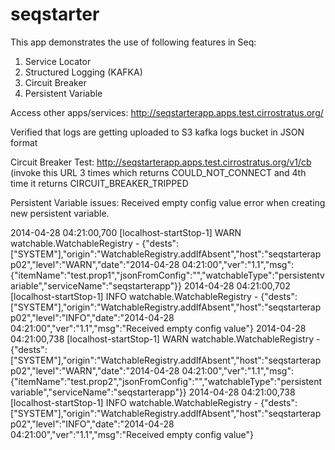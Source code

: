 seqstarter
==========
This app demonstrates the use of following features in Seq:
1) Service Locator
2) Structured Logging (KAFKA)
3) Circuit Breaker
4) Persistent Variable

Access other apps/services: http://seqstarterapp.apps.test.cirrostratus.org/

Verified that logs are getting uploaded to S3 kafka logs bucket in JSON format

Circuit Breaker Test: http://seqstarterapp.apps.test.cirrostratus.org/v1/cb 
(invoke this URL 3 times which returns COULD_NOT_CONNECT and 4th time it returns CIRCUIT_BREAKER_TRIPPED

Persistent Variable issues: 
Received empty config value error when creating new persistent variable.

2014-04-28 04:21:00,700 [localhost-startStop-1] WARN  watchable.WatchableRegistry - {"dests":["SYSTEM"],"origin":"WatchableRegistry.addIfAbsent","host":"seqstarterapp02","level":"WARN","date":"2014-04-28 04:21:00","ver":"1.1","msg":{"itemName":"test.prop1","jsonFromConfig":"","watchableType":"persistentvariable","serviceName":"seqstarterapp"}}
2014-04-28 04:21:00,702 [localhost-startStop-1] INFO  watchable.WatchableRegistry - {"dests":["SYSTEM"],"origin":"WatchableRegistry.addIfAbsent","host":"seqstarterapp02","level":"INFO","date":"2014-04-28 04:21:00","ver":"1.1","msg":"Received empty config value"}
2014-04-28 04:21:00,738 [localhost-startStop-1] WARN  watchable.WatchableRegistry - {"dests":["SYSTEM"],"origin":"WatchableRegistry.addIfAbsent","host":"seqstarterapp02","level":"WARN","date":"2014-04-28 	04:21:00","ver":"1.1","msg":{"itemName":"test.prop2","jsonFromConfig":"","watchableType":"persistentvariable","serviceName":"seqstarterapp"}}
2014-04-28 04:21:00,738 [localhost-startStop-1] INFO  watchable.WatchableRegistry - {"dests":["SYSTEM"],"origin":"WatchableRegistry.addIfAbsent","host":"seqstarterapp02","level":"INFO","date":"2014-04-28 04:21:00","ver":"1.1","msg":"Received empty config value"}

